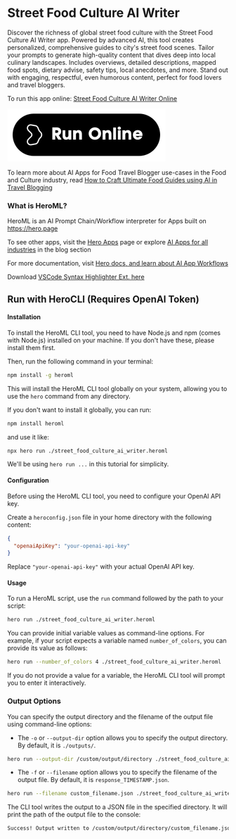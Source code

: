 # Street Food Culture AI Writer

Discover the richness of global street food culture with the Street Food Culture AI Writer app. Powered by advanced AI, this tool creates personalized, comprehensive guides to city's street food scenes. Tailor your prompts to generate high-quality content that dives deep into local culinary landscapes. Includes overviews, detailed descriptions, mapped food spots, dietary advise, safety tips, local anecdotes, and more. Stand out with engaging, respectful, even humorous content, perfect for food lovers and travel bloggers.

To run this app online: [Street Food Culture AI Writer Online](https://hero.page/app/street-food-culture-ai-writer-ai-powered-deep-dive-street-food-guide/8WtSBgBPcNzyVDh2uJqI)

[![Run Street Food Culture AI Writer Online](/assets/run.svg)](https://hero.page/app/street-food-culture-ai-writer-ai-powered-deep-dive-street-food-guide/8WtSBgBPcNzyVDh2uJqI)

To learn more about AI Apps for Food Travel Blogger use-cases in the Food and Culture industry, read [How to Craft Ultimate Food Guides using AI in Travel Blogging](https://hero.page/blog/ai/food-and-culture/how-to-craft-ultimate-food-guides-using-ai-in-travel-blogging/170889)

### What is HeroML?
HeroML is an AI Prompt Chain/Workflow interpreter for Apps built on https://hero.page 

To see other apps, visit the [Hero Apps](https://hero.page/apps) page or explore [AI Apps for all industries](https://hero.page/blog) in the blog section

For more documentation, visit [Hero docs, and learn about AI App Workflows](https://hero.page/tutorials/introduction-to-heroml)

Download [VSCode Syntax Highlighter Ext. here](https://marketplace.visualstudio.com/items?itemName=hero-page.heroml)

## Run with HeroCLI (Requires OpenAI Token)

#### Installation

To install the HeroML CLI tool, you need to have Node.js and npm (comes with Node.js) installed on your machine. If you don't have these, please install them first. 

Then, run the following command in your terminal:

```bash
npm install -g heroml
```

This will install the HeroML CLI tool globally on your system, allowing you to use the `hero` command from any directory.

If you don't want to install it globally, you can run:

```bash
npm install heroml
```

and use it like:

```bash
npx hero run ./street_food_culture_ai_writer.heroml
```

We'll be using `hero run ...` in this tutorial for simplicity.

#### Configuration

Before using the HeroML CLI tool, you need to configure your OpenAI API key. 

Create a `heroconfig.json` file in your home directory with the following content:

```json
{
  "openaiApiKey": "your-openai-api-key"
}
```

Replace `"your-openai-api-key"` with your actual OpenAI API key.

#### Usage

To run a HeroML script, use the `run` command followed by the path to your script:

```bash
hero run ./street_food_culture_ai_writer.heroml
```

You can provide initial variable values as command-line options. For example, if your script expects a variable named `number_of_colors`, you can provide its value as follows:

```bash
hero run --number_of_colors 4 ./street_food_culture_ai_writer.heroml
```

If you do not provide a value for a variable, the HeroML CLI tool will prompt you to enter it interactively.

### Output Options

You can specify the output directory and the filename of the output file using command-line options:

- The `-o` or `--output-dir` option allows you to specify the output directory. By default, it is `./outputs/`.

```bash
hero run --output-dir /custom/output/directory ./street_food_culture_ai_writer.heroml
```

- The `-f` or `--filename` option allows you to specify the filename of the output file. By default, it is `response_TIMESTAMP.json`.

```bash
hero run --filename custom_filename.json ./street_food_culture_ai_writer.heroml
```

The CLI tool writes the output to a JSON file in the specified directory. It will print the path of the output file to the console:

```bash
Success! Output written to /custom/output/directory/custom_filename.json
```

